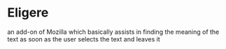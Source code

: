 # Eligere
an add-on of Mozilla which basically assists in finding the meaning of the text as soon as the user selects the text and leaves it
